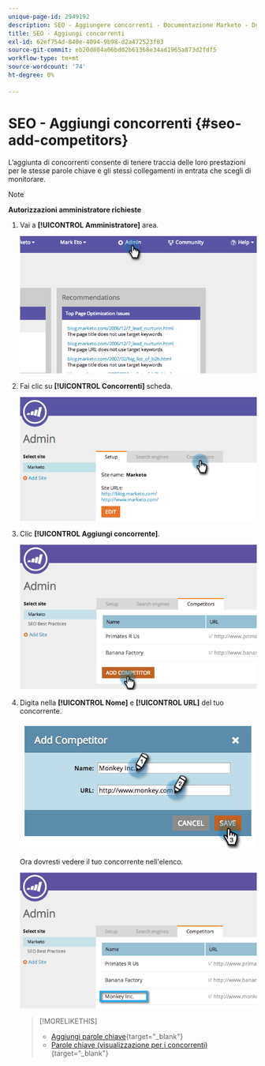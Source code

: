 ```yaml
---
unique-page-id: 2949192
description: SEO - Aggiungere concorrenti - Documentazione Marketo - Documentazione del prodotto
title: SEO - Aggiungi concorrenti
exl-id: 62ef754d-840e-4094-9b98-d2a472523f03
source-git-commit: eb20d804a06bd02b61368e34ad1965a873d2fdf5
workflow-type: tm+mt
source-wordcount: '74'
ht-degree: 0%

---
```


# SEO - Aggiungi concorrenti {#seo-add-competitors}

L’aggiunta di concorrenti consente di tenere traccia delle loro prestazioni per le stesse parole chiave e gli stessi collegamenti in entrata che scegli di monitorare.

>[!NOTE]
>
>**Autorizzazioni amministratore richieste**

1. Vai a **[!UICONTROL Amministratore]** area.

   ![](assets/image2014-9-17-21-3a12-3a15.png)

1. Fai clic su **[!UICONTROL Concorrenti]** scheda.

   ![](assets/image2014-9-17-21-3a12-3a31.png)

1. Clic **[!UICONTROL Aggiungi concorrente]**.

   ![](assets/image2014-9-17-21-3a12-3a38.png)

1. Digita nella **[!UICONTROL Nome]** e **[!UICONTROL URL]** del tuo concorrente.

   ![](assets/image2014-9-17-21-3a13-3a5.png)

   Ora dovresti vedere il tuo concorrente nell&#39;elenco.

   ![](assets/image2014-9-17-21-3a13-3a14.png)

   >[!MORELIKETHIS]
   >
   >* [Aggiungi parole chiave](/help/marketo/product-docs/additional-apps/seo/keywords/seo-add-keywords.md){target="_blank"}
   >* [Parole chiave (visualizzazione per i concorrenti)](/help/marketo/product-docs/additional-apps/seo/keywords/seo-understanding-keywords.md){target="_blank"}

